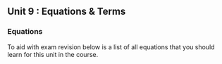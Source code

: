 ## Unit 9 : Equations & Terms

### Equations
To aid with exam revision below is a list of all equations that you should learn for this unit in the course.
